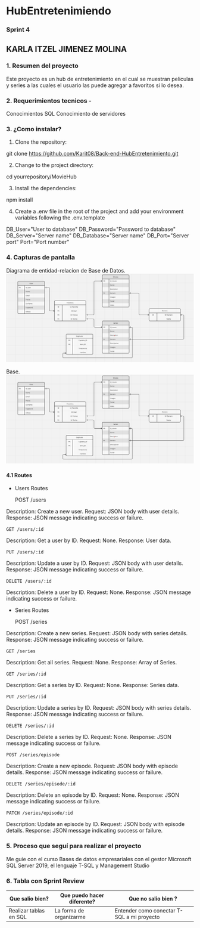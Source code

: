 # HubEntretenimiendo

### Sprint 4 
## KARLA ITZEL JIMENEZ MOLINA

### 1. Resumen del proyecto 
Este proyecto es un hub de entretenimiento en el cual se muestran peliculas y series a las cuales el usuario las puede agregar a favoritos si lo desea.

### 2. Requerimientos tecnicos -
Conocimientos SQL
Conocimiento de servidores

### 3. ¿Como instalar?
1. Clone the repository:

git clone https://github.com/Karit08/Back-end-HubEntretenimiento.git

2. Change to the project directory:

cd yourrepository/MovieHub

3. Install the dependencies:

npm install

4. Create a .env file in the root of the project and add your environment variables following the .env.template


DB_User="User to database"
DB_Password="Password to database"
DB_Server="Server name"
DB_Database="Server name"
DB_Port="Server port"
Port="Port number"

### 4. Capturas de pantalla 

Diagrama de entidad-relacion de Base de Datos.
![imagen](./src/assets/image.png)

Base.
![imagen](./src/assets/image.png)

#### 4.1 Routes
- Users Routes

    POST /users

Description: Create a new user.
Request: JSON body with user details.
Response: JSON message indicating success or failure.

    GET /users/:id

Description: Get a user by ID.
Request: None.
Response: User data.

    PUT /users/:id

Description: Update a user by ID.
Request: JSON body with user details.
Response: JSON message indicating success or failure.
    
    DELETE /users/:id

Description: Delete a user by ID.
Request: None.
Response: JSON message indicating success or failure.

- Series Routes

    POST /series

Description: Create a new series.
Request: JSON body with series details.
Response: JSON message indicating success or failure.

    GET /series

Description: Get all series.
Request: None.
Response: Array of Series.

    GET /series/:id

Description: Get a series by ID.
Request: None.
Response: Series data.
    
    PUT /series/:id

Description: Update a series by ID.
Request: JSON body with series details.
Response: JSON message indicating success or failure.

    DELETE /series/:id

Description: Delete a series by ID.
Request: None.
Response: JSON message indicating success or failure.
    
    POST /series/episode

Description: Create a new episode.
Request: JSON body with episode details.
Response: JSON message indicating success or failure.
    
    DELETE /series/episode/:id

Description: Delete an episode by ID.
Request: None.
Response: JSON message indicating success or failure.
    
    PATCH /series/episode/:id

Description: Update an episode by ID.
Request: JSON body with episode details.
Response: JSON message indicating success or failure.

### 5. Proceso que seguí para realizar el proyecto
Me guie con el curso Bases de datos empresariales con el gestor Microsoft SQL Server 2019, el lenguaje T-SQL y Management Studio

### 6. Tabla con Sprint Review 

| Que salio bien? | Que puedo hacer diferente? | Que no salio bien ? |
------------------|----------------------------|-----------------------
| Realizar tablas en SQL | La forma de organizarme  | Entender como conectar T-SQL a mi proyecto |
